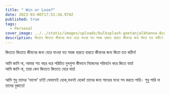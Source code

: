 ```yaml
---
title: " Win or Lose?"
date: 2023-03-06T17:51:34.974Z
published: true
tags:
  - Personal
cover_image: ../../static/images/uploads/bulksplash-geetanjalkhanna-8cwohpze3qe.jpg
description: জিততে জিততে জীবনের জন্য হেরে যাওয়া যত সহজ হারতে হারতে জীবনের জন্য জিতা তত কঠিন!
---
```

জিততে জিততে জীবনের জন্য হেরে যাওয়া যত সহজ হারতে হারতে জীবনের জন্য জিতা তত কঠিন! \
\
আমি জানি না, আমার শত বছর ধরে পরিচিত মুখগুলা কীভাবে নিজেদের পরিবর্তন করে জিতে যায়! \
আমি জানি না, তারা কেন জিততে জিততে হেরে যায়! \
\
আমি শুধু তাদের 'ভালো' চাই! যেভাবেই হোক,যখনই হোক! তাদের জন্য সাধ্যের মধ্যে সব করতে পারি। শুধু পারি না তাদের বুঝাতে!